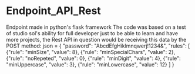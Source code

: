 # Endpoint_API_Rest
Endpoint made in python's flask framework
The code was based on a test of studio sol's ability for full developer just to be able to learn and have more projects, the Rest API in question would be receiving this data by the POST method:
json = {
     "password": "AbcdEfgHiklmnqwerj!1234&",
     "rules": [
         {"rule": "minSize", "value": 8},
         {"rule": "minSpecialChars", "value": 2},
         {"rule": "noRepeted", "value": 0},
         {"rule": "minDigit", "value": 4},
         {"rule": "minUppercase", "value": 3},
         {"rule": "minLowercase", "value": 12}
     ]
}
